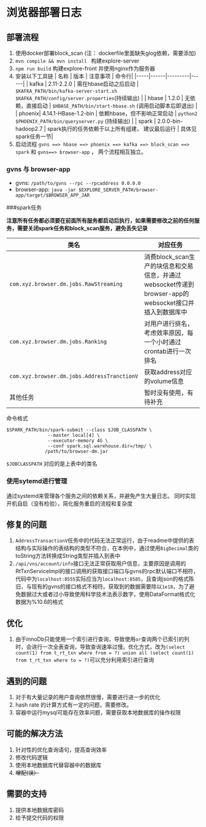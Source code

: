 # 浏览器部署日志

## 部署流程

1. 使用docker部署block_scan (注： dockerfile里面缺失glog依赖，需要添加)
1. `mvn compile && mvn install ` 构建explore-server
2. `npm run build` 构建explore-front 并使用nginx作为服务器
3. 安装以下工具链
| 名称 | 版本 | 注意事项 | 命令行|
|-----|------|---------|------|
| kafka | 2.11-2.2.0 | 需在hbase启动之后启动 | `$KAFKA_PATH/bin/kafka-server-start.sh  $KAFKA_PATH/config/server.properties`(持续输出) |
| hbase | 1.2.0 | 无依赖，直接启动 | `$HBASE_PATH/bin/start-hbase.sh` (调用启动脚本后即退出) |
| phoenix| 4.14.1-HBase-1.2-bin | 依赖hbase，但不影响正常启动 |  `python2 $PHOENIX_PATH/bin/queryserver.py` (持续输出) |
| spark | 2.0.0-bin-hadoop2.7 | spark执行的任务依赖于以上所有组建， 建议最后运行 | 具体见spark任务一节|
4. 启动流程 `gvns ==> hbase ==> phoenix ==> kafka ==> block_scan ==> spark` 和 `gvns==> browser-app`  ， 两个流程相互独立。

### gvns 与 browser-app

- gvns: `/path/to/gvns --rpc --rpcaddress 0.0.0.0`
- browser-app: `java -jar $EXPLORE_SERVER_PATH/browser-app/target/$BROWSER_APP_JAR`

###spark任务

<b>注意所有任务都必须要在前面所有服务都启动后执行，如果需要修改之前的任何服务，需要关闭spark任务和block_scan服务，避免丢失记录</b>

| 类名 | 对应任务 |
|-----| -------|
| `com.xyz.browser.dm.jobs.RawStreaming` | 消费block_scan生产的块信息和交易信息，并通过websocket传递到browser-app的websocket接口并插入到数据库中 |
|`com.xyz.browser.dm.jobs.Ranking` | 对用户进行排名， 考虑效率原因，每一个小时通过crontab进行一次排名 |
|`com.xyz.browser.dm.jobs.AddressTranctionV` | 获取address对应的volume信息 |
| 其他任务 | 暂时没有使用，有待补充 |

命令格式
```
$SPARK_PATH/bin/spark-submit --class $JOB_CLASSPATH \
			   --master local[4] \
			   --executor-memory 4G \
               --conf spark.sql.warehouse.dir=/tmp/ \
              /path/to/browser-dm.jar

```
`$JOBCLASSPATH` 对应的是上表中的类名

### 使用sytemd进行管理

通过systemd来管理各个服务之间的依赖关系，并避免产生大量日志。 同时实现开机自启（没有检验），简化服务重启的流程和复杂度


## 修复的问题

1. `AddressTransactionV`任务中的代码无法正常运行，由于readme中提供的表结构与实际操作的表结构的类型不符合，在本例中，通过使用`BigDecimal`类的toString方法转换成String类型并插入到表中
2. `/api/vns/account/info`接口无法正常获取用户信息，主要原因是调用的RtTxnServiceImpl的接口调用的获取接口端口与gvns的rpc默认端口不相符，代码中为`localhost:8555`实际应当为`localhost:8585`，且查询json的格式陈旧，与现有的gvns的接口格式不相符。获取到的数据需要除以`1e18`，为了避免数据过大或者过小导致使用科学技术法表示数字，使用DataFormat格式化数据为%10.6的格式

## 优化

1. 由于innoDb只能使用一个索引进行查询，导致使用`or`查询两个已索引的列时，会进行一次全表查询，导致查询速率过慢。优化方式，改为`(select count(1) from t_rt_txn where from = ?) union all (select count(1) from t_rt_txn where to = ?)`可以充分利用索引进行查询

## 遇到的问题

1. 对于有大量记录的用户查询依然很慢，需要进行进一步的优化
2. hash rate 的计算方式有一定的问题，需要修改。
3. 容器中运行mysql可能存在效率问题，需要获取本地数据库的操作权限

## 可能的解决方法
1. 针对性的优化查询语句，提高查询效率
2. 修改代码逻辑
3. 使用本地数据库代替容器中的数据库
4. ~~增配(误）~~

## 需要的支持
1. 提供本地数据库密码
2. 给予提交代码的权限
